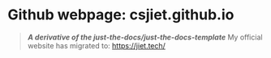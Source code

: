 # Github webpage: csjiet.github.io 

> ***A derivative of the just-the-docs/just-the-docs-template***
My official website has migrated to: https://jiet.tech/
